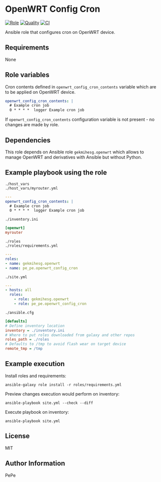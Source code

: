 OpenWRT Config Cron
=========

[![Role](https://img.shields.io/ansible/role/56212.svg)](https://galaxy.ansible.com/pe_pe/openwrt_config_cron/)
[![Quality](https://img.shields.io/ansible/quality/56212.svg)](https://galaxy.ansible.com/pe_pe/openwrt_config_cron/)
[![CI](https://github.com/pe-pe/ansible_role_openwrt_config_cron/workflows/CI/badge.svg)](https://github.com/pe-pe/ansible_role_openwrt_config_cron/actions)

Ansible role that configures cron on OpenWRT device.

Requirements
------------
None

Role variables
--------------
Cron contents defined in `openwrt_config_cron_contents` variable which are to be applied on OpenWRT device.
```yaml
openwrt_config_cron_contents: |
  # Example cron job
  0 * * * *  logger Example cron job
```
If `openwrt_config_cron_contents` configuration variable is not present - no changes are made by role.

Dependencies
------------
This role depends on Ansible role `gekmihesg.openwrt` which allows to manage OpenWRT and derivatives with Ansible but without Python.

Example playbook using the role
-------------------------------
`./host_vars` \
`./host_vars/myrouter.yml`
```yaml
---
openwrt_config_cron_contents: |
  # Example cron job
  0 * * * *  logger Example cron job
```
`./inventory.ini`
```ini
[openwrt]
myrouter
```
`./roles` \
`./roles/requirements.yml`
```yaml
---
roles:
- name: gekmihesg.openwrt
- name: pe_pe.openwrt_config_cron
```
`./site.yml`
```yaml
---
- hosts: all
  roles:
    - role: gekmihesg.openwrt
    - role: pe_pe.openwrt_config_cron
```
`./ansible.cfg`
```ini
[defaults]
# Define inventory location
inventory = ./inventory.ini
# Where to put roles downloaded from galaxy and other repos
roles_path = ./roles
# Defaults to /tmp to avoid flash wear on target device
remote_tmp = /tmp
```

Example execution
-----------------
Install roles and requirements:
```
ansible-galaxy role install -r roles/requirements.yml
```
Preview changes execution would perform on inventory:
```
ansible-playbook site.yml --check --diff
```
Execute playbook on inventory:
```
ansible-playbook site.yml
```
License
-------
MIT

Author Information
------------------
PePe
